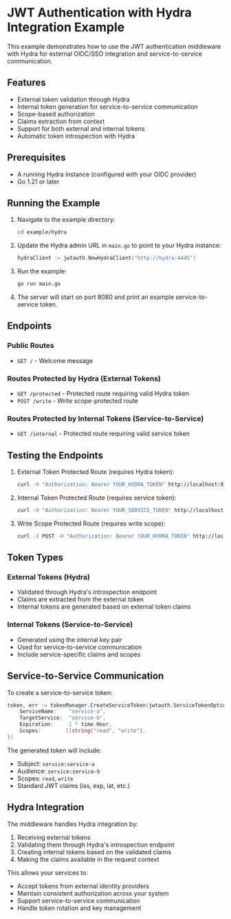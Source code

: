# JWT Authentication with Hydra Integration Example

This example demonstrates how to use the JWT authentication middleware with Hydra for external OIDC/SSO integration and service-to-service communication.

## Features

- External token validation through Hydra
- Internal token generation for service-to-service communication
- Scope-based authorization
- Claims extraction from context
- Support for both external and internal tokens
- Automatic token introspection with Hydra

## Prerequisites

- A running Hydra instance (configured with your OIDC provider)
- Go 1.21 or later

## Running the Example

1. Navigate to the example directory:
   ```bash
   cd example/hydra
   ```

2. Update the Hydra admin URL in `main.go` to point to your Hydra instance:
   ```go
   hydraClient := jwtauth.NewHydraClient("http://hydra:4445")
   ```

3. Run the example:
   ```bash
   go run main.go
   ```

4. The server will start on port 8080 and print an example service-to-service token.

## Endpoints

### Public Routes
- `GET /` - Welcome message

### Routes Protected by Hydra (External Tokens)
- `GET /protected` - Protected route requiring valid Hydra token
- `POST /write` - Write scope-protected route

### Routes Protected by Internal Tokens (Service-to-Service)
- `GET /internal` - Protected route requiring valid service token

## Testing the Endpoints

1. External Token Protected Route (requires Hydra token):
   ```bash
   curl -H "Authorization: Bearer YOUR_HYDRA_TOKEN" http://localhost:8080/protected
   ```

2. Internal Token Protected Route (requires service token):
   ```bash
   curl -H "Authorization: Bearer YOUR_SERVICE_TOKEN" http://localhost:8080/internal
   ```

3. Write Scope Protected Route (requires write scope):
   ```bash
   curl -X POST -H "Authorization: Bearer YOUR_HYDRA_TOKEN" http://localhost:8080/write
   ```

## Token Types

### External Tokens (Hydra)
- Validated through Hydra's introspection endpoint
- Claims are extracted from the external token
- Internal tokens are generated based on external token claims

### Internal Tokens (Service-to-Service)
- Generated using the internal key pair
- Used for service-to-service communication
- Include service-specific claims and scopes

## Service-to-Service Communication

To create a service-to-service token:

```go
token, err := tokenManager.CreateServiceToken(jwtauth.ServiceTokenOptions{
    ServiceName:    "service-a",
    TargetService:  "service-b",
    Expiration:     1 * time.Hour,
    Scopes:        []string{"read", "write"},
})
```

The generated token will include:
- Subject: `service:service-a`
- Audience: `service:service-b`
- Scopes: `read`, `write`
- Standard JWT claims (iss, exp, iat, etc.)

## Hydra Integration

The middleware handles Hydra integration by:
1. Receiving external tokens
2. Validating them through Hydra's introspection endpoint
3. Creating internal tokens based on the validated claims
4. Making the claims available in the request context

This allows your services to:
- Accept tokens from external identity providers
- Maintain consistent authorization across your system
- Support service-to-service communication
- Handle token rotation and key management 